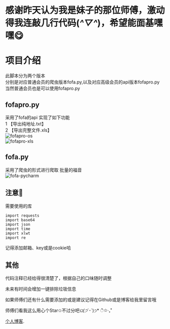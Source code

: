 # 感谢昨天认为我是妹子的那位师傅，激动得我连敲几行代码(*^▽^*)，希望能面基嘿嘿😋

# 项目介绍

此脚本分为两个版本  
分别是对应普通会员的爬虫版本fofa.py,以及对应高级会员的api版本fofapro.py  
当然普通会员也是可以使用fofapro.py

## fofapro.py

采用了fofa的api
实现了如下功能  
1 【导出纯地址.txt】  
2 【导出完整文件.xls】  
![fofapro-os](https://hellohy.top/wp-content/uploads/2021/07/1-1024x619.png)  
![fofapro-xls](https://hellohy.top/wp-content/uploads/2021/07/2-1024x629.png)  

## fofa.py
采用了爬虫的形式进行爬取
批量的福音  
![fofa-pycharm](https://hellohy.top/wp-content/uploads/2021/07/3-1024x568.png)

## 注意📢

需要使用的库

```
import requests
import base64
import json
import time
import xlwt
import re
```
记得添加邮箱、key或是cookie哈

## 其他
代码注释已经给得很清楚了，根据自己的口味随时调整

未来有时间会增加一键排除垃圾信息

如果师傅们还有什么需要添加的或是建议记得在Github或是博客给我里留言哦

师傅们看我这么用心个Star✩不过分吧*ଘ(੭*ˊᵕˋ)੭* ੈ✩‧₊˚

[个人博客](https://hellohy.top/).

